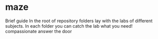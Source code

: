 # maze
Brief guide
In the root of repository folders lay with the labs of different subjects.
In each folder you can catch the lab what you need!
compassionate
answer the door
